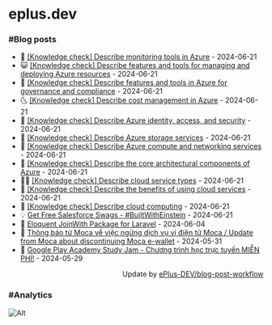 # eplus.dev

### #Blog posts

<!-- BLOG-POST-LIST:START -->
 - 🧰 [[Knowledge check] Describe monitoring tools in Azure](https://eplus.dev/knowledge-check-describe-monitoring-tools-in-azure) - 2024-06-21
 - 😺 [[Knowledge check] Describe features and tools for managing and deploying Azure resources](https://eplus.dev/knowledge-check-describe-features-and-tools-for-managing-and-deploying-azure-resources) - 2024-06-21
 - 🗽 [[Knowledge check] Describe features and tools in Azure for governance and compliance](https://eplus.dev/knowledge-check-describe-features-and-tools-in-azure-for-governance-and-compliance) - 2024-06-21
 - 🌜 [[Knowledge check] Describe cost management in Azure](https://eplus.dev/knowledge-check-describe-cost-management-in-azure) - 2024-06-21
 - 📝 [[Knowledge check] Describe Azure identity, access, and security](https://eplus.dev/knowledge-check-describe-azure-identity-access-and-security) - 2024-06-21
 - 🚀 [[Knowledge check] Describe Azure storage services](https://eplus.dev/knowledge-check-describe-azure-storage-services) - 2024-06-21
 - 💼 [[Knowledge check] Describe Azure compute and networking services](https://eplus.dev/knowledge-check-describe-azure-compute-and-networking-services) - 2024-06-21
 - 🦣 [[Knowledge check] Describe the core architectural components of Azure](https://eplus.dev/knowledge-check-describe-the-core-architectural-components-of-azure) - 2024-06-21
 - 👨‍🏫 [[Knowledge check] Describe cloud service types](https://eplus.dev/knowledge-check-describe-cloud-service-types) - 2024-06-21
 - 🔭 [[Knowledge check] Describe the benefits of using cloud services](https://eplus.dev/knowledge-check-describe-the-benefits-of-using-cloud-services) - 2024-06-21
 - 🤡 [[Knowledge check] Describe cloud computing](https://eplus.dev/knowledge-check-describe-cloud-computing) - 2024-06-21
 - 💡 [Get Free Salesforce Swags - #BuiltWithEinstein](https://eplus.dev/get-free-salesforce-swags-builtwitheinstein) - 2024-06-21
 - 🦣 [Eloquent JoinWith Package for Laravel](https://eplus.dev/eloquent-joinwith-package-for-laravel) - 2024-06-04
 - 💪 [Thông báo từ Moca về việc ngừng dịch vụ ví điện tử Moca / Update from Moca about discontinuing Moca e-wallet](https://eplus.dev/thong-bao-tu-moca-ve-viec-ngung-dich-vu-vi-dien-tu-moca-update-from-moca-about-discontinuing-moca-e-wallet) - 2024-05-31
 - 🤡 [Google Play Academy Study Jam - Chương trình học trực tuyến MIỄN PHÍ!](https://eplus.dev/google-play-academy-study-jam-chuong-trinh-hoc-truc-tuyen-mien-phi) - 2024-05-29<!-- BLOG-POST-LIST:END -->

<div align="right">
  Update by <a target="_blank"
    href="https://github.com/ePlus-DEV/blog-post-workflow">ePlus-DEV/blog-post-workflow</a>
</div>

### #Analytics
![Alt](https://repobeats.axiom.co/api/embed/9990f7cddfbad8d834990b10ccad05f81ac1096f.svg "Repobeats analytics image")
